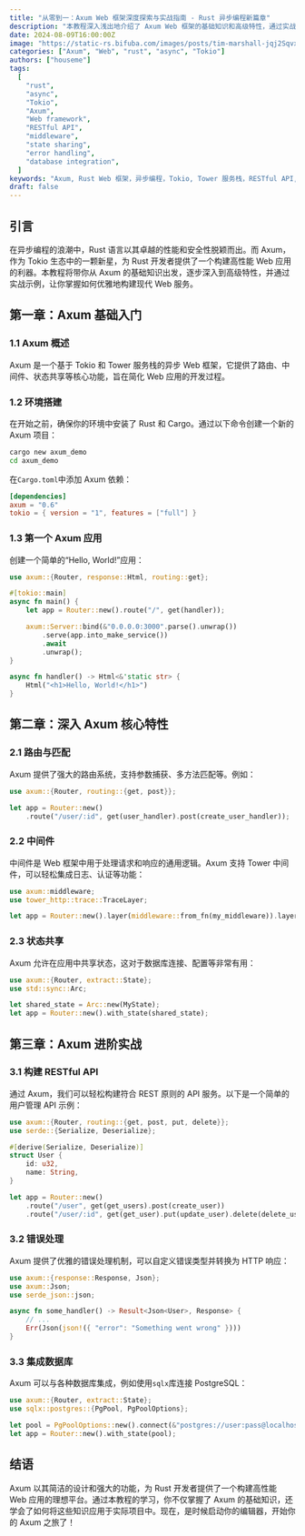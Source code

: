 ```yaml
---
title: "从零到一：Axum Web 框架深度探索与实战指南 - Rust 异步编程新篇章"
description: "本教程深入浅出地介绍了 Axum Web 框架的基础知识和高级特性，通过实战示例，帮助 Rust 开发者快速掌握构建高性能 Web 应用的技能。从环境搭建到 RESTful API 的实现，再到错误处理和数据库集成，本指南将带你一步步成为 Axum 的高手。"
date: 2024-08-09T16:00:00Z
image: "https://static-rs.bifuba.com/images/posts/tim-marshall-jqj2SqvxMVY-unsplash.jpg"
categories: ["Axum", "Web", "rust", "async", "Tokio"]
authors: ["houseme"]
tags:
  [
    "rust",
    "async",
    "Tokio",
    "Axum",
    "Web framework",
    "RESTful API",
    "middleware",
    "state sharing",
    "error handling",
    "database integration",
  ]
keywords: "Axum, Rust Web 框架，异步编程，Tokio, Tower 服务栈，RESTful API, 中间件，状态共享，错误处理，数据库集成"
draft: false
---
```


## 引言

在异步编程的浪潮中，Rust 语言以其卓越的性能和安全性脱颖而出。而 Axum，作为 Tokio 生态中的一颗新星，为 Rust 开发者提供了一个构建高性能 Web 应用的利器。本教程将带你从 Axum 的基础知识出发，逐步深入到高级特性，并通过实战示例，让你掌握如何优雅地构建现代 Web 服务。

## 第一章：Axum 基础入门

### 1.1 Axum 概述

Axum 是一个基于 Tokio 和 Tower 服务栈的异步 Web 框架，它提供了路由、中间件、状态共享等核心功能，旨在简化 Web 应用的开发过程。

### 1.2 环境搭建

在开始之前，确保你的环境中安装了 Rust 和 Cargo。通过以下命令创建一个新的 Axum 项目：

```bash
cargo new axum_demo
cd axum_demo
```

在`Cargo.toml`中添加 Axum 依赖：

```toml
[dependencies]
axum = "0.6"
tokio = { version = "1", features = ["full"] }
```

### 1.3 第一个 Axum 应用

创建一个简单的“Hello, World!”应用：

```rust
use axum::{Router, response::Html, routing::get};

#[tokio::main]
async fn main() {
    let app = Router::new().route("/", get(handler));

    axum::Server::bind(&"0.0.0.0:3000".parse().unwrap())
        .serve(app.into_make_service())
        .await
        .unwrap();
}

async fn handler() -> Html<&'static str> {
    Html("<h1>Hello, World!</h1>")
}
```

## 第二章：深入 Axum 核心特性

### 2.1 路由与匹配

Axum 提供了强大的路由系统，支持参数捕获、多方法匹配等。例如：

```rust
use axum::{Router, routing::{get, post}};

let app = Router::new()
    .route("/user/:id", get(user_handler).post(create_user_handler));
```

### 2.2 中间件

中间件是 Web 框架中用于处理请求和响应的通用逻辑。Axum 支持 Tower 中间件，可以轻松集成日志、认证等功能：

```rust
use axum::middleware;
use tower_http::trace::TraceLayer;

let app = Router::new().layer(middleware::from_fn(my_middleware)).layer(TraceLayer::new_for_http());
```

### 2.3 状态共享

Axum 允许在应用中共享状态，这对于数据库连接、配置等非常有用：

```rust
use axum::{Router, extract::State};
use std::sync::Arc;

let shared_state = Arc::new(MyState);
let app = Router::new().with_state(shared_state);
```

## 第三章：Axum 进阶实战

### 3.1 构建 RESTful API

通过 Axum，我们可以轻松构建符合 REST 原则的 API 服务。以下是一个简单的用户管理 API 示例：

```rust
use axum::{Router, routing::{get, post, put, delete}};
use serde::{Serialize, Deserialize};

#[derive(Serialize, Deserialize)]
struct User {
    id: u32,
    name: String,
}

let app = Router::new()
    .route("/user", get(get_users).post(create_user))
    .route("/user/:id", get(get_user).put(update_user).delete(delete_user));
```

### 3.2 错误处理

Axum 提供了优雅的错误处理机制，可以自定义错误类型并转换为 HTTP 响应：

```rust
use axum::{response::Response, Json};
use axum::Json;
use serde_json::json;

async fn some_handler() -> Result<Json<User>, Response> {
    // ...
    Err(Json(json!({ "error": "Something went wrong" })))
}
```

### 3.3 集成数据库

Axum 可以与各种数据库集成，例如使用`sqlx`库连接 PostgreSQL：

```rust
use axum::{Router, extract::State};
use sqlx::postgres::{PgPool, PgPoolOptions};

let pool = PgPoolOptions::new().connect(&"postgres://user:pass@localhost/db").await.unwrap();
let app = Router::new().with_state(pool);
```

## 结语

Axum 以其简洁的设计和强大的功能，为 Rust 开发者提供了一个构建高性能 Web 应用的理想平台。通过本教程的学习，你不仅掌握了 Axum 的基础知识，还学会了如何将这些知识应用于实际项目中。现在，是时候启动你的编辑器，开始你的 Axum 之旅了！
